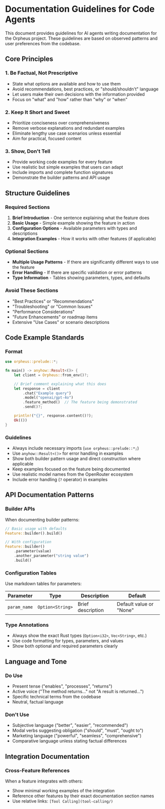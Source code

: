 # Documentation Guidelines for Code Agents

This document provides guidelines for AI agents writing documentation for the Orpheus project. These guidelines are based on observed patterns and user preferences from the codebase.

## Core Principles

### 1. Be Factual, Not Prescriptive
- State what options are available and how to use them
- Avoid recommendations, best practices, or "should/shouldn't" language
- Let users make their own decisions with the information provided
- Focus on "what" and "how" rather than "why" or "when"

### 2. Keep It Short and Sweet
- Prioritize conciseness over comprehensiveness
- Remove verbose explanations and redundant examples
- Eliminate lengthy use case scenarios unless essential
- Aim for practical, focused content

### 3. Show, Don't Tell
- Provide working code examples for every feature
- Use realistic but simple examples that users can adapt
- Include imports and complete function signatures
- Demonstrate the builder patterns and API usage

## Structure Guidelines

### Required Sections
1. **Brief Introduction** - One sentence explaining what the feature does
2. **Basic Usage** - Simple example showing the feature in action
3. **Configuration Options** - Available parameters with types and descriptions
4. **Integration Examples** - How it works with other features (if applicable)

### Optional Sections
- **Multiple Usage Patterns** - If there are significantly different ways to use the feature
- **Error Handling** - If there are specific validation or error patterns
- **Type Information** - Tables showing parameters, types, and defaults

### Avoid These Sections
- "Best Practices" or "Recommendations"
- "Troubleshooting" or "Common Issues"
- "Performance Considerations"
- "Future Enhancements" or roadmap items
- Extensive "Use Cases" or scenario descriptions

## Code Example Standards

### Format
```rust
use orpheus::prelude::*;

fn main() -> anyhow::Result<()> {
    let client = Orpheus::from_env()?;

    // Brief comment explaining what this does
    let response = client
        .chat("Example query")
        .model("openai/gpt-4o")
        .feature_method()  // The feature being demonstrated
        .send()?;

    println!("{}", response.content()?);
    Ok(())
}
```

### Guidelines
- Always include necessary imports (`use orpheus::prelude::*;`)
- Use `anyhow::Result<()>` for error handling in examples
- Show both builder pattern usage and direct construction where applicable
- Keep examples focused on the feature being documented
- Use realistic model names from the OpenRouter ecosystem
- Include error handling (`?` operator) in examples

## API Documentation Patterns

### Builder APIs
When documenting builder patterns:
```rust
// Basic usage with defaults
Feature::builder().build()

// With configuration
Feature::builder()
    .parameter(value)
    .another_parameter("string value")
    .build()
```

### Configuration Tables
Use markdown tables for parameters:

| Parameter | Type | Description | Default |
|-----------|------|-------------|---------|
| `param_name` | `Option<String>` | Brief description | Default value or "None" |

### Type Annotations
- Always show the exact Rust types (`Option<i32>`, `Vec<String>`, etc.)
- Use code formatting for types, parameters, and values
- Show both optional and required parameters clearly

## Language and Tone

### Do Use
- Present tense ("enables", "processes", "returns")
- Active voice ("The method returns..." not "A result is returned...")
- Specific technical terms from the codebase
- Neutral, factual language

### Don't Use
- Subjective language ("better", "easier", "recommended")
- Modal verbs suggesting obligation ("should", "must", "ought to")
- Marketing language ("powerful", "seamless", "comprehensive")
- Comparative language unless stating factual differences

## Integration Documentation

### Cross-Feature References
When a feature integrates with others:
- Show minimal working examples of the integration
- Reference other features by their exact documentation section names
- Use relative links: `[Tool Calling](tool-calling/)`
